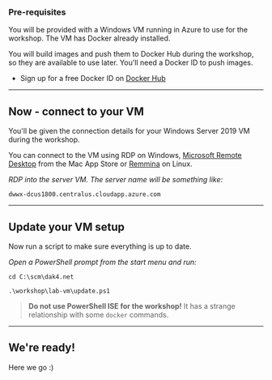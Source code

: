 ﻿### Pre-requisites

You will be provided with a Windows VM running in Azure to use for the workshop. The VM has Docker already installed.

You will build images and push them to Docker Hub during the workshop, so they are available to use later. You'll need a Docker ID to push images.

- Sign up for a free Docker ID on [Docker Hub](https://hub.docker.com)

---

## Now - connect to your VM 

You'll be given the connection details for your Windows Server 2019 VM during the workshop.

You can connect to the VM using RDP on Windows, [Microsoft Remote Desktop](https://itunes.apple.com/us/app/microsoft-remote-desktop-8-0/id715768417) from the Mac App Store or [Remmina](https://github.com/FreeRDP/Remmina/wiki#for-end-users) on Linux.

_RDP into the server VM. The server name will be something like:_

```
dwwx-dcus1800.centralus.cloudapp.azure.com
```

---

## Update your VM setup

Now run a script to make sure everything is up to date.

_Open a PowerShell prompt from the start menu and run:_

```
cd C:\scm\dak4.net

.\workshop\lab-vm\update.ps1
```

> **Do not use PowerShell ISE for the workshop!** It has a strange relationship with some `docker` commands.

---

## We're ready!

Here we go :)

